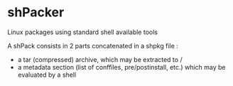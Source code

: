 # shPacker
Linux packages using standard shell available tools

A shPack consists in 2 parts concatenated in a shpkg file :
* a tar (compressed) archive, which may be extracted to /
* a metadata section (list of conffiles, pre/postinstall, etc.) which may be evaluated by a shell
